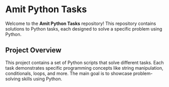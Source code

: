 # Amit Python Tasks

Welcome to the **Amit Python Tasks** repository! This repository contains solutions to Python tasks, each designed to solve a specific problem using Python.

## Project Overview

This project contains a set of Python scripts that solve different tasks. Each task demonstrates specific programming concepts like string manipulation, conditionals, loops, and more. The main goal is to showcase problem-solving skills using Python.
